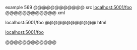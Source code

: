 example 569
@@@@@@@@@@@@ src
<localhost:5001/foo>
@@@@@@@@@@@@ xml
<?xml version="1.0" encoding="UTF-8"?>
<!DOCTYPE document SYSTEM "CommonMark.dtd">
<document xmlns="http://commonmark.org/xml/1.0">
  <paragraph>
    <link destination="localhost:5001/foo" title="">
      <text>localhost:5001/foo</text>
    </link>
  </paragraph>
</document>
@@@@@@@@@@@@ html
<p><a href="localhost:5001/foo">localhost:5001/foo</a></p>
@@@@@@@@@@@@
